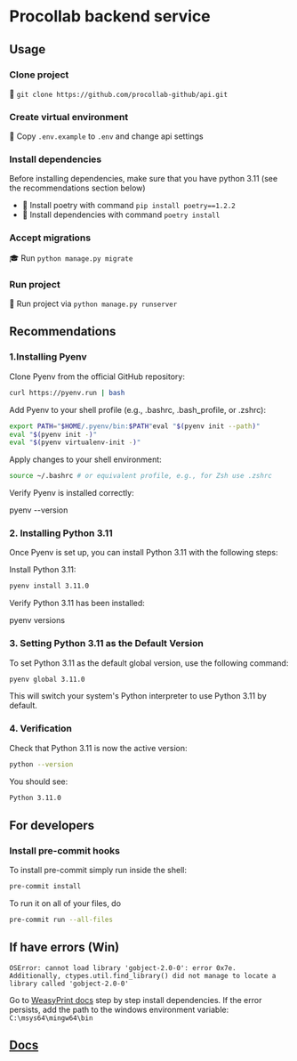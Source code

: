 # Procollab backend service

## Usage

### Clone project

📌 `git clone https://github.com/procollab-github/api.git`

### Create virtual environment

🔑 Copy `.env.example` to `.env` and change api settings

### Install dependencies
Before installing dependencies, make sure that you have python 3.11 (see the recommendations section below)  
  
* 🐍 Install poetry with command `pip install poetry==1.2.2`
* 📎 Install dependencies with command `poetry install`

### Accept migrations

🎓 Run  `python manage.py migrate`

### Run project

🚀 Run project via `python manage.py runserver`

## Recommendations  
  
### 1.Installing Pyenv  
  
Clone Pyenv from the official GitHub repository:  
  
```zsh  
curl https://pyenv.run | bash  
```  
  
Add Pyenv to your shell profile (e.g., .bashrc, .bash_profile, or .zshrc):  
  
```zsh  
export PATH="$HOME/.pyenv/bin:$PATH"eval "$(pyenv init --path)"  
eval "$(pyenv init -)"  
eval "$(pyenv virtualenv-init -)"  
```  
  
Apply changes to your shell environment:  
  
```zsh  
source ~/.bashrc # or equivalent profile, e.g., for Zsh use .zshrc
```  
  
Verify Pyenv is installed correctly:  
  
pyenv --version  
  
### 2. Installing Python 3.11  
  
Once Pyenv is set up, you can install Python 3.11 with the following steps:  
  
Install Python 3.11:  
  
```zsh  
pyenv install 3.11.0
```  
  
Verify Python 3.11 has been installed:  
  
pyenv versions  
  
### 3. Setting Python 3.11 as the Default Version  
  
To set Python 3.11 as the default global version, use the following command:  
  
```zsh  
pyenv global 3.11.0
```  
  
This will switch your system's Python interpreter to use Python 3.11 by default.  
  
### 4. Verification  
  
Check that Python 3.11 is now the active version:  
  
```zsh  
python --version
```  
  
You should see:  
  
```zsh  
Python 3.11.0
```

## For developers

### Install pre-commit hooks

To install pre-commit simply run inside the shell:

```bash
pre-commit install
```

To run it on all of your files, do

```bash
pre-commit run --all-files
```

## If have errors (Win)
```
OSError: cannot load library 'gobject-2.0-0': error 0x7e.  Additionally, ctypes.util.find_library() did not manage to locate a library called 'gobject-2.0-0'
```
Go to [WeasyPrint docs](https://doc.courtbouillon.org/weasyprint/stable/first_steps.html#windows) step by step install dependencies. If the error persists, add the path to the windows environment variable: `C:\msys64\mingw64\bin`


## [Docs](/docs/readme.md)
